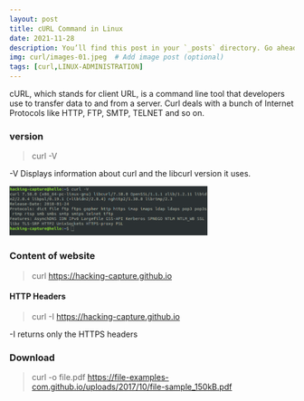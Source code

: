 ```yaml
---
layout: post
title: cURL Command in Linux
date: 2021-11-28
description: You’ll find this post in your `_posts` directory. Go ahead and edit it and re-build the site to see your changes. # Add post description (optional)
img: curl/images-01.jpeg  # Add image post (optional)
tags: [curl,LINUX-ADMINISTRATION]
---
```


cURL, which stands for client URL, is a command line tool that developers use to transfer data to and from a server. Curl deals with a bunch of Internet Protocols like HTTP, FTP, SMTP, TELNET and so on.

### version 

> curl -V

-V Displays information about curl and the libcurl version it uses.

<p align="left">
<img src="/assets/img/curl/curl-version.png" width="350"/>
</p> 

### Content of website

> curl https://hacking-capture.github.io


#### HTTP Headers

> curl -I https://hacking-capture.github.io

-I returns only the HTTPS headers

### Download 

> curl -o file.pdf https://file-examples-com.github.io/uploads/2017/10/file-sample_150kB.pdf

### 
